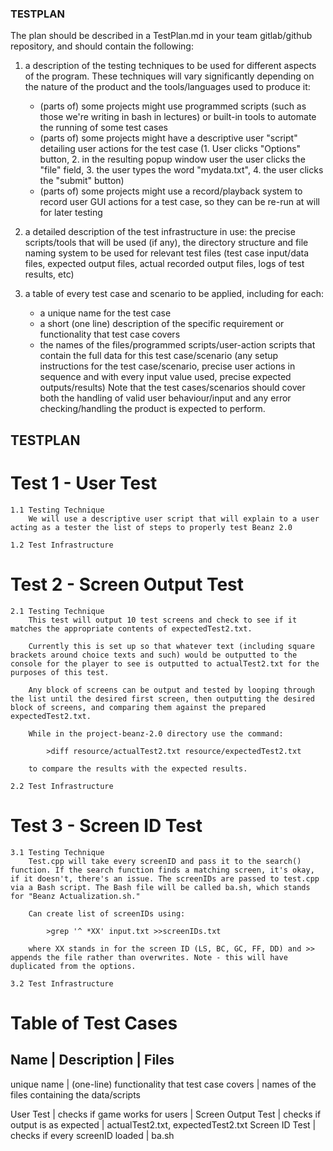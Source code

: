 ### TESTPLAN

The plan should be described in a TestPlan.md in your team gitlab/github repository, and should contain the following:
1.  a description of the testing techniques to be used for different aspects of the program. These techniques will vary significantly depending on the nature of the product and the tools/languages used to produce it:
    - (parts of) some projects might use programmed scripts (such as those we're writing in bash in lectures) or built-in tools to automate the running of some test cases
    - (parts of) some projects might have a descriptive user "script" detailing user actions for the test case (1. User clicks "Options" button, 2. in the resulting popup window user the user clicks the "file" field, 3. the user types the word "mydata.txt", 4. the user clicks the "submit" button)
    - (parts of) some projects might use a record/playback system to record user GUI actions for a test case, so they can be re-run at will for later testing

2.  a detailed description of the test infrastructure in use: the precise scripts/tools that will be used (if any), the directory structure and file naming system to be used for relevant test files (test case input/data files, expected output files, actual recorded output files, logs of test results, etc)

3.  a table of every test case and scenario to be applied, including for each:
    - a unique name for the test case
    - a short (one line) description of the specific requirement or functionality that test case covers
    - the names of the files/programmed scripts/user-action scripts that contain the full data for this test case/scenario (any setup instructions for the test case/scenario, precise user actions in sequence and with every input value used, precise expected outputs/results)
Note that the test cases/scenarios should cover both the handling of valid user behaviour/input and any error checking/handling the product is expected to perform.

## TESTPLAN

# Test 1 - User Test

    1.1 Testing Technique
        We will use a descriptive user script that will explain to a user acting as a tester the list of steps to properly test Beanz 2.0

    1.2 Test Infrastructure

# Test 2 - Screen Output Test

    2.1 Testing Technique
        This test will output 10 test screens and check to see if it matches the appropriate contents of expectedTest2.txt.

        Currently this is set up so that whatever text (including square brackets around choice texts and such) would be outputted to the console for the player to see is outputted to actualTest2.txt for the purposes of this test.

        Any block of screens can be output and tested by looping through the list until the desired first screen, then outputting the desired block of screens, and comparing them against the prepared expectedTest2.txt.

        While in the project-beanz-2.0 directory use the command:

            >diff resource/actualTest2.txt resource/expectedTest2.txt
        
        to compare the results with the expected results.

    2.2 Test Infrastructure

# Test 3 - Screen ID Test

    3.1 Testing Technique
        Test.cpp will take every screenID and pass it to the search() function. If the search function finds a matching screen, it's okay, if it doesn't, there's an issue. The screenIDs are passed to test.cpp via a Bash script. The Bash file will be called ba.sh, which stands for "Beanz Actualization.sh."

        Can create list of screenIDs using:

            >grep '^ *XX' input.txt >>screenIDs.txt

        where XX stands in for the screen ID (LS, BC, GC, FF, DD) and >> appends the file rather than overwrites. Note - this will have duplicated from the options.

    3.2 Test Infrastructure

# Table of Test Cases

Name               | Description                                    | Files
--------------------------------------------------------------------------------------------------------------------
unique name        | (one-line) functionality that test case covers | names of the files containing the data/scripts

User Test          | checks if game works for users  | 
Screen Output Test | checks if output is as expected | actualTest2.txt, expectedTest2.txt
Screen ID Test     | checks if every screenID loaded | ba.sh